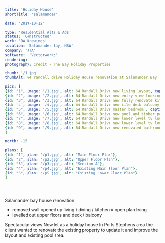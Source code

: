```yaml
---
title: 'Holiday House'
shortTitle: 'salamander'

date: '2019-10-12'

type: 'Residential Alts & Ads'
status: 'Constructed'
work: 'DA Drawings'
location: 'Salamander Bay, NSW'
company: 'JTA'
software:  'Vectorworks'
rendering: 
photography: Credit - The Bay Holiday Properties

thumb: '/1.jpg'
thumbAlt: 64 randall drive Holiday House renovation at Salamander Bay 

pics: [
{id: "1", image: '/1.jpg', alt: 64 Randall Drive new living layout, caption: "New lounge room. The existing floor changed heights but was built up to make the entire floor and deck level"},
{id: "2", image: '/2.jpg', alt: 64 Randall Drive new entry view looking towards the kitchen, caption: "New entry and kitchen view, existing walls around the entry are removed making a spacious open plan"},
{id: "3", image: '/3.jpg', alt: 64 Randall Drive new fully renovate kitchen and open plan through to dining , caption: "New kitchen with new island bench, existing walls were removed to open up and connect the kitchen to the dining area"},
{id: "4", image: '/4.jpg', alt: 64 Randall Drive new tile deck balcony with massive views over the bay , caption: "A new tile deck replaces the existing timber balcony, is made level, and is widened to create a truly spectacular outdoor dining location"},
{id: "5", image: '/5.jpg', alt: 64 Randall Drive master bedroom , caption: "New Master Bedroom, replacing the existing lounge room. The existing sliding door is replaced with windows, and no longer has balcony access, and there is walk-in-wardrobe to the left"},
{id: "6", image: '/6.jpg', alt: 64 Randall Drive new pool and timber pool deck , caption: "New Pool Area, the spa and 'water feature' were removed and the whole area is now an external area. The height levels are vastly improved along with the pool shape and tiling"},
{id: "7", image: '/7.jpg', alt: 64 Randall Drive new lower level tv lounge room, caption: "New TV lounge on the lower floor replacing the existing spa. The stairs are reconfigured, walls opened up and it has made it a much brighter and more functional space"},
{id: "8", image: '/8.jpg', alt: 64 Randall Drive new lower level tv lounge room looking towards the pool area , caption: "Looking from the new TV lounge towards the pool. The existing glazed wall is replaced with a glazed folding door"},
{id: "9", image: '/9.jpg', alt: 64 Randall Drive new renovated bathroom , caption: "Ensuite Bathroom"}
]

north: -15

plans: [
{id: "1", plan: '/p1.jpg', alt: "Main Floor Plan"},
{id: "2", plan: '/p2.jpg', alt: "Upper Floor Plan"},
{id: "3", plan: '/p3.jpg', alt: "Section A"},
{id: "4", plan: '/p4.jpg', alt: "Existing Main Floor Plan"},
{id: "5", plan: '/p5.jpg', alt: "Existing Lower Floor Plan"}
]


---
```


Salamander bay house renovation
- removed wall opened up living / dining / kitchen = open plan living
- levelled out upper floors and deck / balcony

Spectacular views
Now let as a holiday house
In Ports Stephens area the client wanted to renovate the existing property to update it and improve the layout and existing pool area.